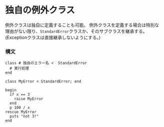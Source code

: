 # 独自の例外クラス
例外クラスは独自に定義することも可能。
例外クラスを定義する場合は特別な理由がない限り、`StandardError`クラスか、そのサブクラスを継承する。(Exceptionクラスは直接継承しないようにする。)
### 構文
```
class # 独自のエラー名 <  StandardError
  # 実行処理
end
```
```
class MyError < StandardError; end

begin
  if x == 3
    raise MyError
  end
  p 100 / x
rescue MyError
  puts "not 3!"
end
```
